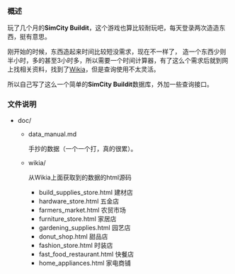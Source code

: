 ### 概述

玩了几个月的**SimCity Buildit**，这个游戏也算比较耐玩吧，每天登录两次造造东西，挺有意思。

刚开始的时候，东西造起来时间比较短没需求，现在不一样了， 造一个东西少则半小时，多的甚至3小时多，所以需要一个时间计算器，有了这么个需求后就到网上找相关资料，找到了[Wikia](http://simcity.wikia.com/wiki/List_of_items_in_SimCity_BuildIt)，但是查询使用不太灵活。

所以自己写了这么一个简单的**SimCity Buildit**数据库，外加一些查询接口。

### 文件说明

- doc/

	- data_manual.md

		手抄的数据（一个一个打，真的很累）。
	
	- wikia/

		从Wikia上面获取到的数据的html源码
		
		- build\_supplies\_store.html 建材店
		- hardware\_store.html 五金店
		- farmers\_market.html 农贸市场
		- furniture\_store.html 家居店
		- gardening\_supplies.html 园艺店
		- donut\_shop.html 甜品店
		- fashion\_store.html 时装店
		- fast\_food\_restaurant.html 快餐店
		- home_appliances.html 家电商铺